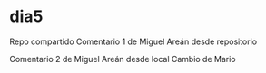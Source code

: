 # dia5
Repo compartido 
Comentario 1 de Miguel Areán desde repositorio

Comentario 2 de Miguel Areán desde local
Cambio de Mario
